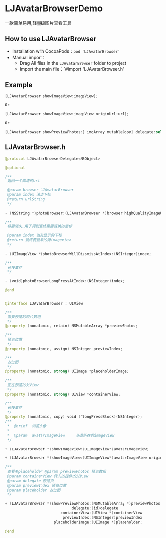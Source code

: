 # LJAvatarBrowserDemo
一款简单易用,轻量级图片查看工具
## <a id="How_to_use_LJAvatarBrowser"></a>How to use LJAvatarBrowser
* Installation with CocoaPods：`pod 'LJAvatarBrowser'`
* Manual import：
    * Drag All files in the `LJAvatarBrowser` folder to project
    * Import the main file：`#import "LJAvatarBrowser.h"
    
## <a id="Example"></a>Example

```swift
[LJAvatarBrowser showImageView:imageView];

Or

[LJAvatarBrowser showImageView:imageView originUrl:url];

Or

[LJAvatarBrowser showPreviewPhotos:[_imgArray mutableCopy] delegate:self containerView:containerView previewIndex:tag placeholderImage:nil]
```

## <a id="LJAvatarBrowser.h"></a>LJAvatarBrowser.h

```swift
@protocol LJAvatarBrowserDelegate<NSObject>

@optional

/**
 返回一个高清的url

 @param browser LJAvatarBrowser
 @param index 滚动下标
 @return urlString
 */
 
- (NSString *)photoBrowser:(LJAvatarBrowser *)browser highQualityImageURLForIndex:(NSInteger)index;

/**
 将要消失,用于得到最终需要变换的坐标

 @param index 当前显示的下标
 @return 最终要显示的源imageview
 */
 
- (UIImageView *)photoBrowserWillDissmissAtIndex:(NSInteger)index;

/**
 长按事件
 */
 
- (void)photoBrowserLongPressAtIndex:(NSInteger)index;

@end


@interface LJAvatarBrowser : UIView

/**
 需要预览的照片数组
 */
@property (nonatomic, retain) NSMutableArray *previewPhotos;

/**
 预览位置
 */
@property (nonatomic, assign) NSInteger previewIndex;

/**
 占位图
 */
@property (nonatomic, strong) UIImage *placeholderImage;

/**
 正在预览的父View
 */
@property (nonatomic, strong) UIView *containerView;

/**
 长按事件
 */
@property (nonatomic, copy) void (^longPressBlock)(NSInteger);
/**
 *	@brief	浏览头像
 *
 *	@param 	avatarImageView 	头像所在的imageView
 */
 
+ (LJAvatarBrowser *)showImageView:(UIImageView*)avatarImageView;

+ (LJAvatarBrowser *)showImageView:(UIImageView*)avatarImageView originUrl:(NSString *)url;

/**
 查看多placeholder @param previewPhotos 预览数组
 @param containerView 传入的控件的父View
 @param delegate 预览页
 @param previewIndex 预览位置
 @param placeholder 占位图
 */
 
+ (LJAvatarBrowser *)showPreviewPhotos:(NSMutableArray *)previewPhotos
                              delegate:(id)delegate
                         containerView:(UIView *)containerView
                          previewIndex:(NSInteger)previewIndex
                      placeholderImage:(UIImage *)placeholder;

@end
```  
 
